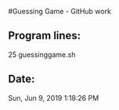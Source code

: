 #Guessing Game - GitHub work
## Program lines:
25 guessinggame.sh
## Date:
Sun, Jun  9, 2019  1:18:26 PM
